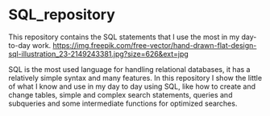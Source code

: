# SQL_repository
This repository contains the SQL statements that I use the most in my day-to-day work.
https://img.freepik.com/free-vector/hand-drawn-flat-design-sql-illustration_23-2149243381.jpg?size=626&ext=jpg









SQL is the most used language for handling relational databases, it has a relatively simple syntax and many features.
In this repository I show the little of what I know and use in my day to day using SQL, like how to create and change tables, simple and complex search statements, queries and subqueries and some intermediate functions for optimized searches.
